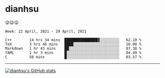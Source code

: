 
# dianhsu

:stuck_out_tongue_winking_eye::stuck_out_tongue_winking_eye::stuck_out_tongue_winking_eye:

<!--START_SECTION:waka-->
```text
Week: 22 April, 2021 - 29 April, 2021

C++        14 hrs 34 mins  ███████████████▓░░░░░░░░░   62.10 % 
TeX        3 hrs 46 mins   ████░░░░░░░░░░░░░░░░░░░░░   16.08 % 
Markdown   1 hr 43 mins    ██░░░░░░░░░░░░░░░░░░░░░░░   07.38 % 
YAML       1 hr 3 mins     █░░░░░░░░░░░░░░░░░░░░░░░░   04.49 % 
C          50 mins         █░░░░░░░░░░░░░░░░░░░░░░░░   03.57 % 
```
<!--END_SECTION:waka-->

---

[![dianhsu's GitHub stats](https://github-readme-stats.vercel.app/api?username=dianhsu)](https://github.com/anuraghazra/github-readme-stats)
